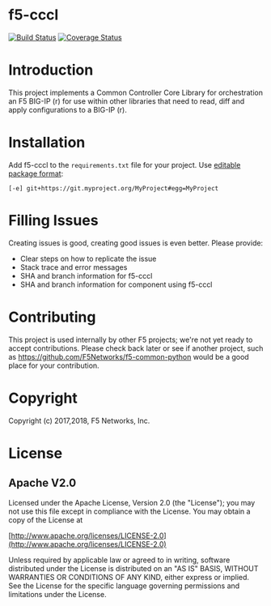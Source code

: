 # f5-cccl

[![Build Status](https://travis-ci.org/f5devcentral/f5-cccl.svg?branch=master)](https://travis-ci.org/f5devcentral/f5-cccl) [![Coverage Status](https://coveralls.io/repos/github/f5devcentral/f5-cccl/badge.svg?branch=HEAD)](https://coveralls.io/github/f5devcentral/f5-cccl?branch=HEAD)

# Introduction

This project implements a Common Controller Core Library for orchestration an F5 BIG-IP (r) for use within other libraries that need to read, diff and apply configurations to a BIG-IP (r).

# Installation
Add f5-cccl to the `requirements.txt` file for your project. Use [editable package format](https://pip.readthedocs.io/en/stable/reference/pip_install/#git):
```
[-e] git+https://git.myproject.org/MyProject#egg=MyProject
```

# Filling Issues

Creating issues is good, creating good issues is even better. Please provide:

* Clear steps on how to replicate the issue
* Stack trace and error messages
* SHA and branch information for f5-cccl
* SHA and branch information for component using f5-cccl

# Contributing

This project is used internally by other F5 projects; we're not yet ready to accept contributions.
Please check back later or see if another project, such as https://github.com/F5Networks/f5-common-python
would be a good place for your contribution.

# Copyright
Copyright (c) 2017,2018, F5 Networks, Inc.

# License

## Apache V2.0

Licensed under the Apache License, Version 2.0 (the "License"); you may not use
this file except in compliance with the License. You may obtain a copy of the
License at

[http://www.apache.org/licenses/LICENSE-2.0](http://www.apache.org/licenses/LICENSE-2.0)

Unless required by applicable law or agreed to in writing, software
distributed under the License is distributed on an "AS IS" BASIS,
WITHOUT WARRANTIES OR CONDITIONS OF ANY KIND, either express or implied.
See the License for the specific language governing permissions and limitations
under the License.
